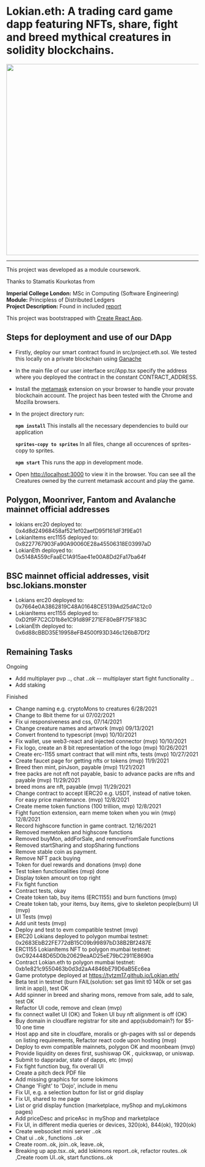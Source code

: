 # Lokian.eth: A trading card game dapp featuring NFTs, share, fight and breed mythical creatures in solidity blockchains.

 <img src="./screenshots/project.eth.ss2.png" alt="" width="1000em" height="500em">

***

This project was developed as a module coursework.

Thanks to Stamatis Kourkotas from

**Imperial College London:** MSc in Computing (Software Engineering)<br />
**Module:** Principless of Distributed Ledgers<br />
**Project Description:** Found in included [report](./report.pdf)<br />

This project was bootstrapped with [Create React App](https://github.com/facebook/create-react-app).

## Steps for deployment and use of our DApp

- Firstly, deploy our smart contract found in src/project.eth.sol. We tested this locally on a private blockchain using [Ganache](https://www.trufflesuite.com/ganache)
- In the main file of our user interface src/App.tsx specify the address where you deployed the contract in the constant CONTRACT_ADDRESS.
- Install the [metamask](https://metamask.io/) extension on your browser to handle your provate blockchain account. The project has been tested with the Chrome and Mozilla browsers.
- In the project directory run:

    **`npm install`** This installs all the necessary dependencies to build our application

    **`sprites-copy to sprites`** In all files, change all occurences of sprites-copy to sprites.<br />
    
    **`npm start`** This runs the app in development mode.<br />

- Open [http://localhost:3000](http://localhost:3000) to view it in the browser. You can see all the Creatures owned by the current metamask account and play the game.

## Polygon, Moonriver, Fantom and Avalanche mainnet official addresses
- lokians erc20 deployed to: 0x4d8d24968458af521ef02aefD95f161dF3f9Ea01
- LokianItems erc1155 deployed to: 0x8227767903Fa90A90060E28a45506318E03997aD
- LokianEth deployed to: 0x5148A559cFaaEC1A915ae41e00A8Dd2Fa17ba64f

## BSC mainnet official addresses, visit bsc.lokians.monster
- Lokians erc20 deployed to: 0x7664e0A3862819C48A01648CE5139Ad25dAC12c0
- LokianItems erc1155 deployed to: 0xD2f9F7C2CD1b8e1C91d89F271EF80eBFf75F183C
- LokianEth deployed to: 0x6d88cBBD35E19958eFB4500f93D346c126bB7Df2

## Remaining Tasks

Ongoing
- Add multiplayer pvp .., chat ..ok 
-- multiplayer start fight functionality ..
- Add staking 

Finished
- Change naming e.g. cryptoMons to creatures 6/28/2021
- Change to 8bit theme for ui 07/02/2021
- Fix ui responsiveness and css, 07/14/2021
- Change creature names and artwork (mvp) 09/13/2021
- Convert frontend to typescript (mvp) 10/10/2021
- Fix wallet, use web3-react and injected connector (mvp) 10/10/2021
- Fix logo, create an 8 bit representation of the logo (mvp) 10/26/2021
- Create erc-1155 smart contract that will mint nfts, tests (mvp) 10/27/2021
- Create faucet page for getting nfts or tokens (mvp) 11/9/2021
- Breed then mint, pinJson, payable (mvp) 11/21/2021
- free packs are not nft not payable, basic to advance packs are nfts and payable (mvp) 11/29/2021
- breed mons are nft, payable (mvp) 11/29/2021
- Change contract to accept IERC20 e.g. USDT, instead of native token. For easy price maintenance. (mvp)  12/8/2021
- Create meme token functions (100 trillion, mvp) 12/8/2021
- Fight function extension, earn meme token when you win (mvp) 12/8/2021
- Record highscore function in game contract. 12/16/2021
- Removed memetoken and highscore functions
- Removed buyMon, addForSale, and removeFromSale functions
- Removed startSharing and stopSharing functions
- Remove stable coin as payment.
- Remove NFT pack buying
- Token for duel rewards and donations (mvp) done
- Test token functionalities (mvp) done
- Display token amount on top right
- Fix fight function
- Contract tests, okay
- Create token tab, buy items (ERC1155) and burn functions (mvp)
- Create token tab, your items, buy items, give to skeleton people(burn) UI (mvp)
- UI Tests (mvp)
- Add unit tests (mvp)
- Deploy and test to evm compatible testnet (mvp)
- ERC20 Lokians deployed to polygon mumbai testnet: 0x2683EbB22FE772dB15C09b99897bD38B2Bf2487E
- ERC1155 LokianItems NFT to polygon mumbai testnet: 
0xC924448D65D0b20629eaAD25eE79bC2911E8690a
- Contract Lokian.eth to polygon mumbai testnet: 
0xb1e821c9550463b0d3d2aA4846bE79D6aB5Ec6ea
- Game prototype deployed at https://tytzm17.github.io/Lokian.eth/
- Beta test in testnet (burn FAIL(solution: set gas limit t0 140k or set gas limit in app)), test OK
- Add spinner in breed and sharing mons, remove from sale, add to sale, test OK
- Refactor UI code, remove and clean (mvp)
- fix connect wallet UI (OK) and Token UI buy nft alignment is off (OK)
- Buy domain in cloudfare registrar for site and app(subdomain?) for $5-10 one time
- Host app and site in cloudfare, moralis or gh-pages with ssl or depends on listing requirements, Refactor react code upon hosting (mvp)
- Deploy to evm compatible mainnets, polygon OK and moonbeam (mvp)
- Provide liquidity on dexes first, sushiswap OK , quickswap, or uniswap.
- Submit to dappradar, state of dapps, etc (mvp)
- Fix fight function bug, fix overall UI
- Create a pitch deck PDF file 
- Add missing graphics for some lokimons
- Change 'Fight' to 'Dojo', include in menu
- Fix UI, e.g. a selection button for list or grid display
- Fix UI, shared to me page
- List or grid display function (marketplace, myShop and myLokimons pages)
- Add priceDesc and priceAsc in myShop and marketplace
- Fix UI, in different media queries or devices, 320(ok), 844(ok), 1920(ok)
- Create websocket mini server ..ok
- Chat ui ..ok , functions ..ok
- Create room..ok, join..ok, leave..ok, 
- Breaking up app.tsx..ok, add lokimons report..ok, refactor routes..ok ,Create room UI..ok, start functions..ok  







